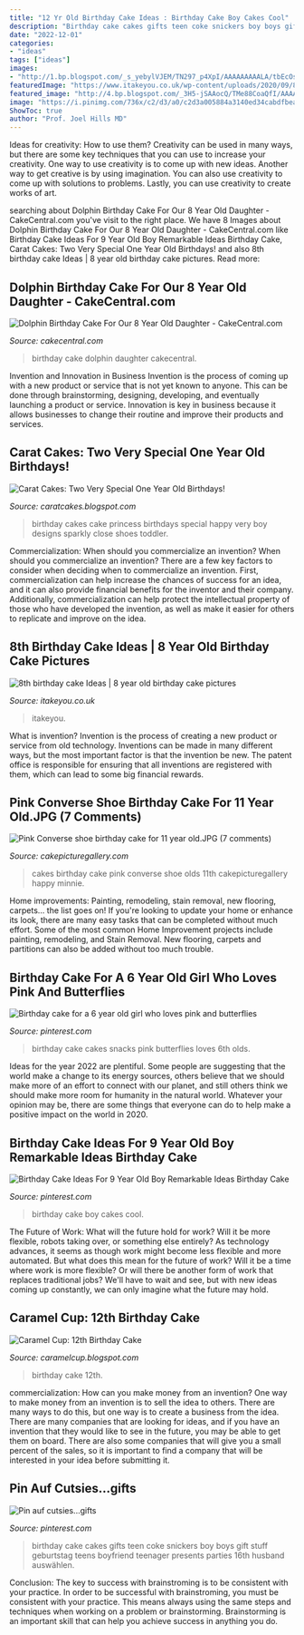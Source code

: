 ```yaml
---
title: "12 Yr Old Birthday Cake Ideas : Birthday Cake Boy Cakes Cool"
description: "Birthday cake cakes gifts teen coke snickers boy boys gift stuff geburtstag teens boyfriend teenager presents parties 16th husband auswählen"
date: "2022-12-01"
categories:
- "ideas"
tags: ["ideas"]
images:
- "http://1.bp.blogspot.com/_s_yebylVJEM/TN297_p4XpI/AAAAAAAAALA/tbEcOs1jUq4/s1600/DSC00220.jpg"
featuredImage: "https://www.itakeyou.co.uk/wp-content/uploads/2020/09/8th-brithday-cake-1.jpg"
featured_image: "http://4.bp.blogspot.com/_3H5-jSAAocQ/TMe88CoaQfI/AAAAAAAABD4/NFoDIb-HZNk/s1600/SDC10554.JPG"
image: "https://i.pinimg.com/736x/c2/d3/a0/c2d3a005884a3140ed34cabdfbea3233--teen-birthday-birthday-stuff.jpg"
ShowToc: true
author: "Prof. Joel Hills MD"
---
```



Ideas for creativity: How to use them?
Creativity can be used in many ways, but there are some key techniques that you can use to increase your creativity. One way to use creativity is to come up with new ideas. Another way to get creative is by using imagination. You can also use creativity to come up with solutions to problems. Lastly, you can use creativity to create works of art.

	

		
searching about Dolphin Birthday Cake For Our 8 Year Old Daughter - CakeCentral.com you've visit to the right place. We have 8 Images about Dolphin Birthday Cake For Our 8 Year Old Daughter - CakeCentral.com like Birthday Cake Ideas For 9 Year Old Boy Remarkable Ideas Birthday Cake, Carat Cakes: Two Very Special One Year Old Birthdays! and also 8th birthday cake Ideas | 8 year old birthday cake pictures. Read more:
		
    
## Dolphin Birthday Cake For Our 8 Year Old Daughter - CakeCentral.com

<img loading=lazy src="https://cdn001.cakecentral.com/gallery/2015/03/100x100_866663a7ii_dscn0274-2.jpg" onerror="this.onerror=null;this.src='https://tse1.mm.bing.net/th?id=OIP.KHMFIKb600OIvxwnpErVoQHaG6&amp;pid=15.1';" alt="Dolphin Birthday Cake For Our 8 Year Old Daughter - CakeCentral.com">

_Source: cakecentral.com_

>birthday cake dolphin daughter cakecentral. 

	

Invention and Innovation in Business
Invention is the process of coming up with a new product or service that is not yet known to anyone. This can be done through brainstorming, designing, developing, and eventually launching a product or service. Innovation is key in business because it allows businesses to change their routine and improve their products and services.

    
## Carat Cakes: Two Very Special One Year Old Birthdays!

<img loading=lazy src="http://4.bp.blogspot.com/_3H5-jSAAocQ/TMe88CoaQfI/AAAAAAAABD4/NFoDIb-HZNk/s1600/SDC10554.JPG" onerror="this.onerror=null;this.src='https://tse2.mm.bing.net/th?id=OIP.kWgZJyl4P3i4_WWdbL7vRwHaJ4&amp;pid=15.1';" alt="Carat Cakes: Two Very Special One Year Old Birthdays!">

_Source: caratcakes.blogspot.com_

>birthday cakes cake princess birthdays special happy very boy designs sparkly close shoes toddler. 

	

Commercialization: When should you commercialize an invention?
When should you commercialize an invention? 
There are a few key factors to consider when deciding when to commercialize an invention. First, commercialization can help increase the chances of success for an idea, and it can also provide financial benefits for the inventor and their company. Additionally, commercialization can help protect the intellectual property of those who have developed the invention, as well as make it easier for others to replicate and improve on the idea.

    
## 8th Birthday Cake Ideas | 8 Year Old Birthday Cake Pictures

<img loading=lazy src="https://www.itakeyou.co.uk/wp-content/uploads/2020/09/8th-brithday-cake-1.jpg" onerror="this.onerror=null;this.src='https://tse2.mm.bing.net/th?id=OIP.vx-2roygR6UVX_KJWwEFVAHaLf&amp;pid=15.1';" alt="8th birthday cake Ideas | 8 year old birthday cake pictures">

_Source: itakeyou.co.uk_

>itakeyou. 

	

What is invention?
Invention is the process of creating a new product or service from old technology. Inventions can be made in many different ways, but the most important factor is that the invention be new. 
The patent office is responsible for ensuring that all inventions are registered with them, which can lead to some big financial rewards.

    
## Pink Converse Shoe Birthday Cake For 11 Year Old.JPG (7 Comments)

<img loading=lazy src="http://www.cakepicturegallery.com/d/19440-1/Pink+Converse+shoe+birthday+cake+for+11+year+old.JPG" onerror="this.onerror=null;this.src='https://tse4.mm.bing.net/th?id=OIP.2KtH2w-PYp8_YjRDfVS4dAHaJ5&amp;pid=15.1';" alt="Pink Converse shoe birthday cake for 11 year old.JPG (7 comments)">

_Source: cakepicturegallery.com_

>cakes birthday cake pink converse shoe olds 11th cakepicturegallery happy minnie. 

	

Home improvements: Painting, remodeling, stain removal, new flooring, carpets... the list goes on!
If you're looking to update your home or enhance its look, there are many easy tasks that can be completed without much effort. Some of the most common Home Improvement projects include painting, remodeling, and Stain Removal. New flooring, carpets and partitions can also be added without too much trouble.

    
## Birthday Cake For A 6 Year Old Girl Who Loves Pink And Butterflies

<img loading=lazy src="https://i.pinimg.com/736x/46/87/24/46872451b5b6a5c0b75f462ba66ae201---year-old-girl-birthday-party-th-birthday.jpg" onerror="this.onerror=null;this.src='https://tse4.mm.bing.net/th?id=OIP.RZM9Rf4o944OOBADTkm8vwHaNJ&amp;pid=15.1';" alt="Birthday cake for a 6 year old girl who loves pink and butterflies">

_Source: pinterest.com_

>birthday cake cakes snacks pink butterflies loves 6th olds. 

	

Ideas for the year 2022 are plentiful. Some people are suggesting that the world make a change to its energy sources, others believe that we should make more of an effort to connect with our planet, and still others think we should make more room for humanity in the natural world. Whatever your opinion may be, there are some things that everyone can do to help make a positive impact on the world in 2020.

    
## Birthday Cake Ideas For 9 Year Old Boy Remarkable Ideas Birthday Cake

<img loading=lazy src="https://i.pinimg.com/736x/47/82/81/4782814462fe01dcd1f3d633281d99ab.jpg" onerror="this.onerror=null;this.src='https://tse1.mm.bing.net/th?id=OIP.ub9c9xiIDtya-GxhoCbG0AHaNK&amp;pid=15.1';" alt="Birthday Cake Ideas For 9 Year Old Boy Remarkable Ideas Birthday Cake">

_Source: pinterest.com_

>birthday cake boy cakes cool. 

	

The Future of Work: What will the future hold for work? Will it be more flexible, robots taking over, or something else entirely?
As technology advances, it seems as though work might become less flexible and more automated. But what does this mean for the future of work? Will it be a time where work is more flexible? Or will there be another form of work that replaces traditional jobs? We'll have to wait and see, but with new ideas coming up constantly, we can only imagine what the future may hold.

    
## Caramel Cup: 12th Birthday Cake

<img loading=lazy src="http://1.bp.blogspot.com/_s_yebylVJEM/TN297_p4XpI/AAAAAAAAALA/tbEcOs1jUq4/s1600/DSC00220.jpg" onerror="this.onerror=null;this.src='https://tse4.mm.bing.net/th?id=OIP.irhEX32xnKv6RsPPVkJmagHaJ4&amp;pid=15.1';" alt="Caramel Cup: 12th Birthday Cake">

_Source: caramelcup.blogspot.com_

>birthday cake 12th. 

	

commercialization: How can you make money from an invention?
One way to make money from an invention is to sell the idea to others. There are many ways to do this, but one way is to create a business from the idea. There are many companies that are looking for ideas, and if you have an invention that they would like to see in the future, you may be able to get them on board. There are also some companies that will give you a small percent of the sales, so it is important to find a company that will be interested in your idea before submitting it.

    
## Pin Auf Cutsies...gifts

<img loading=lazy src="https://i.pinimg.com/736x/c2/d3/a0/c2d3a005884a3140ed34cabdfbea3233--teen-birthday-birthday-stuff.jpg" onerror="this.onerror=null;this.src='https://tse3.mm.bing.net/th?id=OIP.bVPNgrS2qh0-2FM9KpAosQHaJ3&amp;pid=15.1';" alt="Pin auf cutsies...gifts">

_Source: pinterest.com_

>birthday cake cakes gifts teen coke snickers boy boys gift stuff geburtstag teens boyfriend teenager presents parties 16th husband auswählen. 

	

Conclusion: The key to success with brainstroming is to be consistent with your practice.
In order to be successful with brainstroming, you must be consistent with your practice. This means always using the same steps and techniques when working on a problem or brainstorming. Brainstorming is an important skill that can help you achieve success in anything you do.

